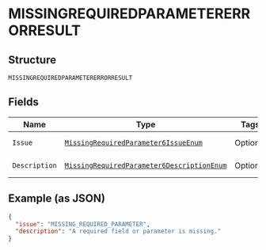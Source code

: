 
# MISSINGREQUIREDPARAMETERERRORRESULT

## Structure

`MISSINGREQUIREDPARAMETERERRORRESULT`

## Fields

| Name | Type | Tags | Description | Getter | Setter |
|  --- | --- | --- | --- | --- | --- |
| `Issue` | [`MissingRequiredParameter6IssueEnum`](../../doc/models/missing-required-parameter-6-issue-enum.md) | Optional | - | MissingRequiredParameter6IssueEnum getIssue() | setIssue(MissingRequiredParameter6IssueEnum issue) |
| `Description` | [`MissingRequiredParameter6DescriptionEnum`](../../doc/models/missing-required-parameter-6-description-enum.md) | Optional | - | MissingRequiredParameter6DescriptionEnum getDescription() | setDescription(MissingRequiredParameter6DescriptionEnum description) |

## Example (as JSON)

```json
{
  "issue": "MISSING_REQUIRED_PARAMETER",
  "description": "A required field or parameter is missing."
}
```

